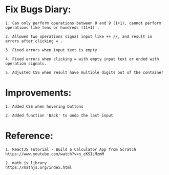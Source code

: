 # Fix Bugs Diary:
    1. Can only perform operations between 0 and 9 (1+1), cannot perform operations like tens or hundreds (11+1) .

    2. Allowed two operations signal input like ++ //, and result in errors after clicking = .

    3. Fixed errors when input text is empty

    4. Fixed errors when clicking = with empty input text or ended with operation signals.

    5. Adjusted CSS when result have multiple digits out of the container

# Improvements:
    1. Added CSS when hovering buttons

    2. Added function 'Back' to undo the last input

# Reference:
    1. ReactJS Tutorial - Build a Calculator App from Scratch
    https://www.youtube.com/watch?v=n_cKSILMzmM

    2. math.js library
    https://mathjs.org/index.html